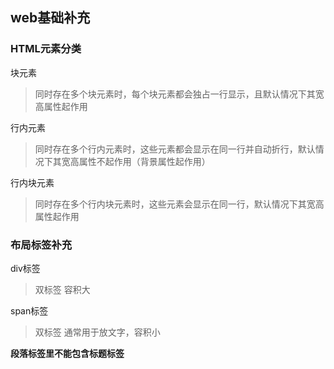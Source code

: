 ## web基础补充

### HTML元素分类
块元素
>同时存在多个块元素时，每个块元素都会独占一行显示，且默认情况下其宽高属性起作用

行内元素
>同时存在多个行内元素时，这些元素都会显示在同一行并自动折行，默认情况下其宽高属性不起作用（背景属性起作用）

行内块元素
>同时存在多个行内块元素时，这些元素会显示在同一行，默认情况下其宽高属性起作用

### 布局标签补充

div标签
>双标签
>容积大

span标签
>双标签
>通常用于放文字，容积小

**段落标签里不能包含标题标签**

### 



